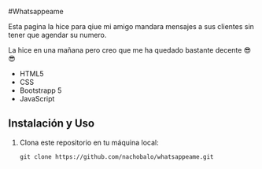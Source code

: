 #Whatsappeame

Esta pagina la hice para qiue mi amigo mandara mensajes a sus clientes sin tener que agendar su numero.

La hice en una mañana pero creo que me ha quedado bastante decente 😎😎

- HTML5
- CSS
- Bootstrapp 5
- JavaScript

## Instalación y Uso

1. Clona este repositorio en tu máquina local:

   ```shell
   git clone https://github.com/nachobalo/whatsappeame.git
